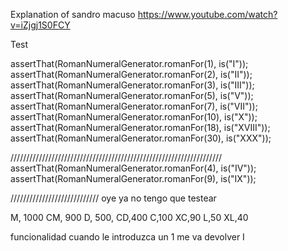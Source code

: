 Explanation of sandro macuso
https://www.youtube.com/watch?v=iZjgj1S0FCY

Test

assertThat(RomanNumeralGenerator.romanFor(1), is("I"));
assertThat(RomanNumeralGenerator.romanFor(2), is("II"));
assertThat(RomanNumeralGenerator.romanFor(3), is("III"));
assertThat(RomanNumeralGenerator.romanFor(5), is("V"));
assertThat(RomanNumeralGenerator.romanFor(7), is("VII"));
assertThat(RomanNumeralGenerator.romanFor(10), is("X"));
assertThat(RomanNumeralGenerator.romanFor(18), is("XVIII"));
assertThat(RomanNumeralGenerator.romanFor(30), is("XXX"));

///////////////////////////////////////////////////////////////////
assertThat(RomanNumeralGenerator.romanFor(4), is("IV"));
assertThat(RomanNumeralGenerator.romanFor(9), is("IX"));

////////////////////////////
oye ya no tengo que testear 


M, 1000
CM, 900
D, 500,
CD,400
C,100
XC,90
L,50
XL,40





funcionalidad cuando le introduzca un 1 me va devolver I